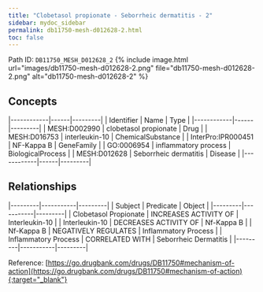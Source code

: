 ```yaml
---
title: "Clobetasol propionate - Seborrheic dermatitis - 2"
sidebar: mydoc_sidebar
permalink: db11750-mesh-d012628-2.html
toc: false 
---
```



Path ID: `DB11750_MESH_D012628_2`
{% include image.html url="images/db11750-mesh-d012628-2.png" file="db11750-mesh-d012628-2.png" alt="db11750-mesh-d012628-2" %}

## Concepts

|------------|------|---------|
| Identifier | Name | Type    |
|------------|------|---------|
| MESH:D002990 | clobetasol propionate | Drug |
| MESH:D016753 | interleukin-10 | ChemicalSubstance |
| InterPro:IPR000451 | NF-Kappa B | GeneFamily |
| GO:0006954 | inflammatory process | BiologicalProcess |
| MESH:D012628 | Seborrheic dermatitis | Disease |
|------------|------|---------|

## Relationships

|---------|-----------|---------|
| Subject | Predicate | Object  |
|---------|-----------|---------|
| Clobetasol Propionate | INCREASES ACTIVITY OF | Interleukin-10 |
| Interleukin-10 | DECREASES ACTIVITY OF | Nf-Kappa B |
| Nf-Kappa B | NEGATIVELY REGULATES | Inflammatory Process |
| Inflammatory Process | CORRELATED WITH | Seborrheic Dermatitis |
|---------|-----------|---------|

Reference: [https://go.drugbank.com/drugs/DB11750#mechanism-of-action](https://go.drugbank.com/drugs/DB11750#mechanism-of-action){:target="_blank"}